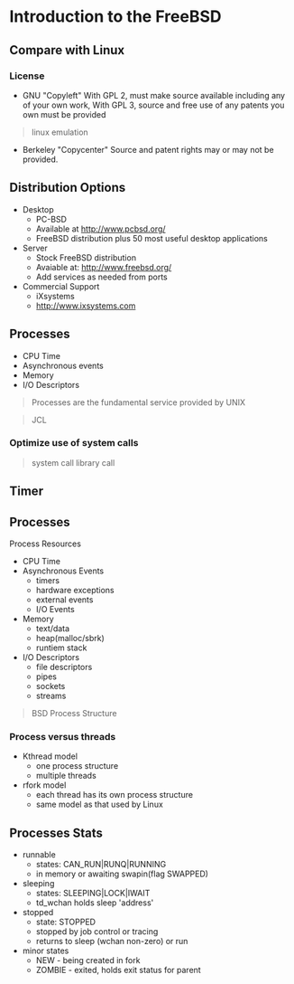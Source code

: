 # Introduction to the FreeBSD 
## Compare with Linux

### License

+ GNU "Copyleft"
  With GPL 2, must make source available including any of your own work, With GPL 3, source and free use of any patents you own must be provided

> linux  emulation
+ Berkeley "Copycenter"
  Source and patent rights may or may not be provided.

## Distribution Options

+ Desktop 
  + PC-BSD
  + Available at http://www.pcbsd.org/
  + FreeBSD distribution plus 50 most useful desktop applications
+ Server
  + Stock FreeBSD distribution
  + Avaiable at: http://www.freebsd.org/
  + Add services as needed from ports
+ Commercial Support
  + iXsystems
  + http://www.ixsystems.com


## Processes

+ CPU Time
+ Asynchronous events
+ Memory
+ I/O Descriptors

> Processes are the fundamental service provided by UNIX

> JCL

### Optimize use of system calls

> system call
> library call

## Timer

## Processes


Process Resources

+ CPU Time
+ Asynchronous Events
  + timers
  + hardware exceptions
  + external events
  + I/O Events
+ Memory
  + text/data
  + heap(malloc/sbrk)
  + runtiem stack
+ I/O Descriptors
  + file descriptors
  + pipes
  + sockets
  + streams


> BSD Process Structure

### Process versus threads

+ Kthread model
  + one process structure
  + multiple threads
+ rfork model
  + each thread has its own process structure
  + same model as that used by Linux

## Processes Stats

+ runnable
  + states: CAN_RUN|RUNQ|RUNNING
  + in memory or awaiting swapin(flag SWAPPED)
+ sleeping
  + states: SLEEPING|LOCK|IWAIT
  + td_wchan holds sleep 'address'
+ stopped
  + state: STOPPED
  + stopped by job control or tracing
  + returns to sleep (wchan non-zero) or run
+ minor states
  + NEW - being created in fork
  + ZOMBIE - exited, holds exit status for parent

